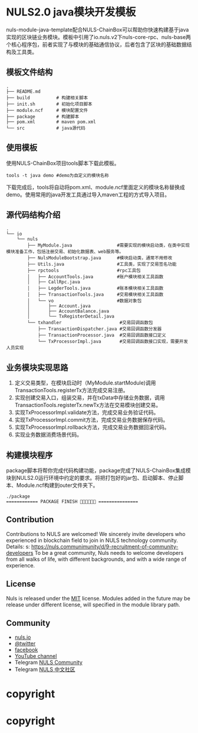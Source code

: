 # NULS2.0 java模块开发模板
nuls-module-java-template配合NULS-ChainBox可以帮助你快速构建基于java实现的区块链业务模块。模板中引用了io.nuls.v2下nuls-core-rpc、nuls-base两个核心程序包，前者实现了与模块的基础通信协议，后者包含了区块的基础数据结构及工具类。
## 模板文件结构

```
.
├── README.md   
├── build          # 构建相关脚本   
├── init.sh        # 初始化项目脚本
├── module.ncf     # 模块配置文件
├── package        # 构建脚本
├── pom.xml        # maven pom.xml
└── src            # java源代码
```
## 使用模板
使用NULS-ChainBox项目tools脚本下载此模板。

```
tools -t java demo #demo为自定义的模块名称
```
下载完成后，tools将自动将pom.xml、module.ncf里面定义的模块名称替换成demo。使用常用的java开发工具通过导入maven工程的方式导入项目。

## 源代码结构介绍

```
.
└── io
    └── nuls
        ├── MyModule.java                 #需要实现的模块启动类，在类中实现模块准备工作，包括注册交易、初始化数据表、web服务等。
        ├── NulsModuleBootstrap.java      #模块启动类，通常不用修改
        ├── Utils.java                    #工具类，实现了交易签名功能
        ├── rpctools                      #rpc工具包
        │   ├── AccountTools.java         #账户模块相关工具函数
        │   ├── CallRpc.java              
        │   ├── LegderTools.java          #账本模块相关工具函数
        │   ├── TransactionTools.java     #交易模块相关工具函数 
        │   └── vo                        #数据对象包     
        │       ├── Account.java
        │       ├── AccountBalance.java
        │       └── TxRegisterDetail.java
        └── txhandler                      #交易回调函数包
            ├── TransactionDispatcher.java #交易回调函数分发器
            ├── TransactionProcessor.java  #交易回调函数接口定义 
            └── TxProcessorImpl.java       #交易回调函数接口实现，需要开发人员实现
```
## 业务模块实现思路
1. 定义交易类型，在模块启动时（MyModule.startModule)调用TransactionTools.registerTx方法完成交易注册。
2. 实现创建交易入口，组装交易，并在txData中存储业务数据，调用TransactionTools.registerTx.newTx方法在交易模块创建交易。
3. 实现TxProcessorImpl.validate方法，完成交易业务验证代码。
4. 实现TxProcessorImpl.commit方法，完成交易业务数据保存代码。
5. 实现TxProcessorImpl.rollback方法，完成交易业务数据回滚代码。
6. 实现业务数据消费场景代码。

## 构建模块程序
package脚本将帮你完成代码构建功能，package完成了NULS-ChainBox集成模块到NULS2.0运行环境中约定的要求。将把打包好的jar包、启动脚本、停止脚本、Module.ncf构建到outer文件夹下。

```
./package
============ PACKAGE FINISH 🍺🍺🍺🎉🎉🎉 ===============
```
## Contribution

Contributions to NULS are welcomed! We sincerely invite developers who experienced in blockchain field to join in NULS technology community. Details: s: https://nuls.communimunity/d/9-recruitment-of-community-developers To be a great community, Nuls needs to welcome developers from all walks of life, with different backgrounds, and with a wide range of experience.

## License

Nuls is released under the [MIT](http://opensource.org/licenses/MIT) license.
Modules added in the future may be release under different license, will specified in the module library path.

## Community

- [nuls.io](https://nuls.io/)
- [@twitter](https://twitter.com/nulsservice)
- [facebook](https://www.facebook.com/nulscommunity/)
- [YouTube channel](https://www.youtube.com/channel/UC8FkLeF4QW6Undm4B3InN1Q?view_as=subscriber)
- Telegram [NULS Community](https://t.me/Nulsio)
- Telegram [NULS 中文社区](https://t.me/Nulscn)

####  
# copyright
# copyright
